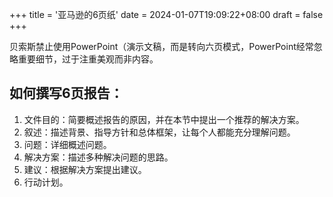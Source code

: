 +++
title = '亚马逊的6页纸'
date = 2024-01-07T19:09:22+08:00
draft = false
+++

贝索斯禁止使用PowerPoint（演示文稿，而是转向六页模式，PowerPoint经常忽略重要细节，过于注重美观而非内容。  

## 如何撰写6页报告：  
1. 文件目的：简要概述报告的原因，并在本节中提出一个推荐的解决方案。 
2. 叙述：描述背景、指导方针和总体框架，让每个人都能充分理解问题。  
3. 问题：详细概述问题。  
4. 解决方案：描述多种解决问题的思路。  
5. 建议：根据解决方案提出建议。  
6. 行动计划。